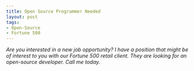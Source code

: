 ```yaml
---
title: Open Source Programmer Needed
layout: post
tags:
- Open-Source
- Fortune 500
---
```


*Are you interested in a new job opportunity?
I have a position that might be of interest to you with our Fortune 500 retail client.
They are looking for an open-source developer. Call me today.*
